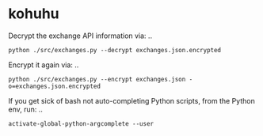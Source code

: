 # kohuhu

Decrypt the exchange API information via:
.. 

    python ./src/exchanges.py --decrypt exchanges.json.encrypted

Encrypt it again via:
..

    python ./src/exchanges.py --encrypt exchanges.json -o=exchanges.json.encrypted
    
If you get sick of bash not auto-completing Python scripts, 
from the Python env, run:
..

    activate-global-python-argcomplete --user
    
